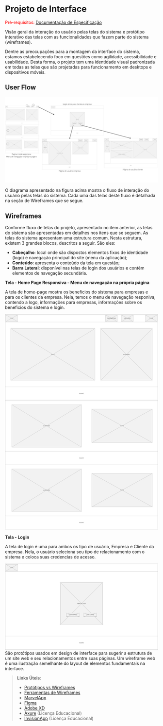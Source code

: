 
# Projeto de Interface

<span style="color:red">Pré-requisitos: <a href="2-Especificação do Projeto.md"> Documentação de Especificação</a></span>

Visão geral da interação do usuário pelas telas do sistema e protótipo interativo das telas com as funcionalidades que fazem parte do sistema (wireframes).

Dentre as preocupações para a montagem da interface do sistema, estamos estabelecendo foco em questões como agilidade, acessibilidade e usabilidade. Desta forma, o projeto tem uma identidade visual padronizada em todas as telas que são projetadas para funcionamento em desktops e dispositivos móveis.

## User Flow

![User Flow FideOn](img/userflow-fideon.jpeg)

O diagrama apresentado na figura acima mostra o fluxo de interação do usuário pelas telas do sistema. Cada uma das telas deste fluxo é detalhada na seção de Wireframes que se segue. 

## Wireframes

Conforme fluxo de telas do projeto, apresentado no item anterior, as telas do sistema são apresentadas em detalhes nos itens que se seguem. As telas do sistema apresentam uma estrutura comum. Nesta estrutura, existem 3 grandes blocos, descritos a seguir. São eles:
- **Cabeçalho**: local onde são dispostos elementos fixos de identidade (logo) e navegação principal do site (menu da aplicação);
- **Conteúdo**: apresenta o conteúdo da tela em questão;
- **Barra Lateral**: disponível nas telas de login dos usuários e contém elementos de navegação secundária.

**Tela - Home Page Responsiva - Menu de navegação na própria página**

A tela de home-page mostra os beneficios do sistema para empresas e para os clientes da empresa. Nela, temos o menu de navegação responiva, contendo a logo, informações para empresas, informações sobre os beneficios do sistema e login.

![Tela Home Page](img/tela-home-page.jpeg)

**Tela - Login**

A tela de login é uma para ambos os tipo de usuário, Empresa e Cliente da empresa. Nela, o usuário seleciona seu tipo de relacionamento com o sistema e coloca suas credencias de acesso.

![Tela Login](img/tela-login.jpeg)
São protótipos usados em design de interface para sugerir a estrutura de um site web e seu relacionamentos entre suas páginas. Um wireframe web é uma ilustração semelhante do layout de elementos fundamentais na interface.
 
> **Links Úteis**:
> - [Protótipos vs Wireframes](https://www.nngroup.com/videos/prototypes-vs-wireframes-ux-projects/)
> - [Ferramentas de Wireframes](https://rockcontent.com/blog/wireframes/)
> - [MarvelApp](https://marvelapp.com/developers/documentation/tutorials/)
> - [Figma](https://www.figma.com/)
> - [Adobe XD](https://www.adobe.com/br/products/xd.html#scroll)
> - [Axure](https://www.axure.com/edu) (Licença Educacional)
> - [InvisionApp](https://www.invisionapp.com/) (Licença Educacional)
